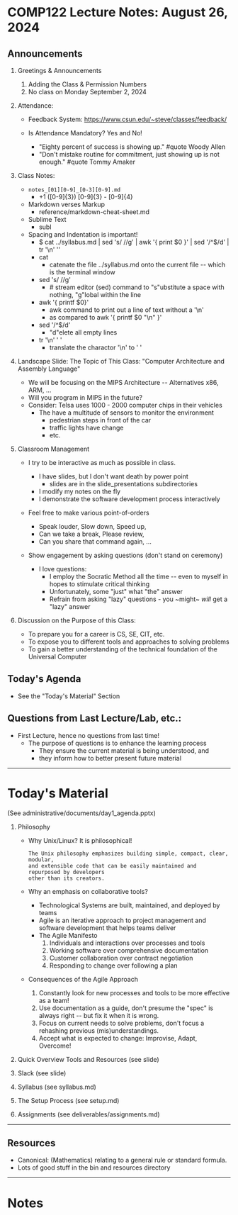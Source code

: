 # COMP122 Lecture Notes: August 26, 2024

## Announcements
   1. Greetings & Announcements
      1. Adding the Class & Permission Numbers
      1. No class on Monday September 2, 2024
   
   1. Attendance:
      - Feedback System: https://www.csun.edu/~steve/classes/feedback/ 

      - Is Attendance Mandatory?  Yes and No!
        * "Eighty percent of success is showing up." #quote Woody Allen
        * "Don't mistake routine for commitment, just showing up is not enough."  #quote Tommy Amaker

   1. Class Notes:
      - `notes_[01][0-9]_[0-3][0-9].md`
        - +1 ([0-9]{3}) [0-9]{3} - [0-9]{4}
      - Markdown verses Markup
        - reference/markdown-cheat-sheet.md
      - Sublime Text
        - subl
      - Spacing and Indentation is important!
        - $ cat ../syllabus.md | sed 's/ //g' | awk '{ print $0 }' | sed '/^$/d' | tr '\n' ''
        - cat
          - catenate the file ../syllabus.md onto the current file -- which is the terminal window
        - sed 's/ //g'   
          - \# stream editor (sed) command to "s"ubstitute a space with nothing, "g"lobal within the line
        - awk '{ printf $0}'
          - awk command to print out a line of text without a '\n'
          - as compared to awk '{ printf $0 "\n" }'
        - sed '/^$/d'
          - "d"elete all empty lines
        - tr '\n' ' '
          - translate the charactor '\n' to ' '

   1. Landscape Slide: The Topic of This Class:  "Computer Architecture and Assembly Language"
      - We will be focusing on the MIPS Architecture -- Alternatives x86, ARM, ...
      - Will you program in MIPS in the future?
      - Consider:  Telsa uses 1000 - 2000 computer chips in their vehicles
        - The have a multitude of sensors to monitor the environment
          * pedestrian steps in front of the car
          * traffic lights have change
          * etc. 

 
   1. Classroom Management
      - I try to be interactive as much as possible in class.
        - I have slides, but I don't want death by power point 
          * slides are in the slide_presentations subdirectories
        - I modify my notes on the fly
        - I demonstrate the software development process interactively

      - Feel free to make various point-of-orders
        - Speak louder, Slow down, Speed up, 
        - Can we take a break, Please review,
        - Can you share that command again, ...

      - Show engagement by asking questions (don't stand on ceremony)
        * I love questions:
          - I employ the Socratic Method all the time -- even to myself
           in hopes to stimulate critical thinking
          - Unfortunately, some "just" what "the" answer
          - Refrain from asking "lazy" questions  - you ~might~ *will* get a "lazy" answer

   1. Discussion on the Purpose of this Class:
      - To prepare you for a career is CS, SE, CIT, etc.
      - To expose you to different tools and approaches to solving problems
      - To gain a better understanding of the technical foundation of the Universal Computer


## Today's Agenda
   * See the "Today's Material" Section


## Questions from Last Lecture/Lab, etc.:
   * First Lecture, hence no questions from last time!
     - The purpose of questions is to enhance the learning process
       - They ensure the current material is being understood, and 
       - they inform how to better present future material



---
# Today's Material
  (See administrative/documents/day1_agenda.pptx)

  1. Philosophy 
     * Why Unix/Linux?  It is philosophical!
       ```
       The Unix philosophy emphasizes building simple, compact, clear, modular, 
       and extensible code that can be easily maintained and repurposed by developers 
       other than its creators.
       ```

     * Why an emphasis on collaborative tools?
       - Technological Systems are built, maintained, and deployed by teams
       - Agile is an iterative approach to project management and software 
         development that helps teams deliver
       - The Agile Manifesto 
         1. Individuals and interactions over processes and tools
         1. Working software over comprehensive documentation
         1. Customer collaboration over contract negotiation
         1. Responding to change over following a plan
  

     * Consequences of the Agile Approach
       1. Constantly look for new processes and tools to be more effective as a team!
       1. Use documentation as a guide, don't presume the "spec" is always right -- 
          but fix it when it is wrong.
       1. Focus on current needs to solve problems, don't focus a rehashing previous
          (mis)understandings.
       1. Accept what is expected to change: Improvise, Adapt, Overcome!


  1. Quick Overview Tools and Resources (see slide)

  1. Slack (see slide)

  1. Syllabus (see syllabus.md)

  1. The Setup Process (see setup.md)

  1. Assignments (see deliverables/assignments.md)


---
## Resources
  * Canonical: (Mathematics) relating to a general rule or standard formula.
  * Lots of good stuff in the bin and resources directory

---
<!-- This section is for student's to place their own notes. -->
<!-- This section will not be updated by the Professor.   -->

# Notes  
